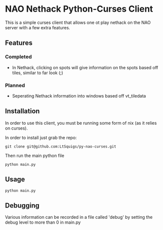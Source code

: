NAO Nethack Python-Curses Client
===========================================

This is a simple curses client that allows one ot play nethack on the NAO server with a few extra features.

Features
--------

### Completed
* In Nethack, clicking on spots will give information on the spots based off tiles, similar to far look (;)

### Planned
* Seperating Nethack information into windows based off vt\_tiledata

Installation
------------

In order to use this client, you must be running some form of nix (as it relies on curses).

In order to install just grab the repo:

	git clone git@github.com:LtSquigs/py-nao-curses.git

Then run the main python file

	python main.py

Usage
-----
	python main.py

Debugging
---------

Various information can be recorded in a file called 'debug' by setting the debug level to more than 0 in main.py


